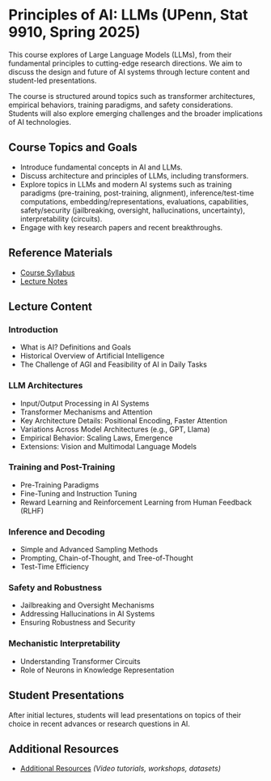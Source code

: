 # Principles of AI: LLMs (UPenn, Stat 9910, Spring 2025)

This course explores of Large Language Models (LLMs), from their fundamental principles to cutting-edge research directions. We aim to discuss the design and future of AI systems through lecture content and student-led presentations.

The course is structured around topics such as transformer architectures, empirical behaviors, training paradigms, and safety considerations. Students will also explore emerging challenges and the broader implications of AI technologies.

## Course Topics and Goals
- Introduce fundamental concepts in AI and LLMs.
- Discuss architecture and principles of LLMs, including transformers.
- Explore topics in LLMs and modern AI systems such as training paradigms (pre-training, post-training, alignment), inference/test-time computations, embedding/representations, evaluations, capabilities, safety/security (jailbreaking, oversight, hallucinations, uncertainty), interpretability (circuits).
- Engage with key research papers and recent breakthroughs.

## Reference Materials
- [Course Syllabus](#)
- [Lecture  Notes](#)

## Lecture Content

### Introduction
- What is AI? Definitions and Goals
- Historical Overview of Artificial Intelligence
- The Challenge of AGI and Feasibility of AI in Daily Tasks

### LLM Architectures
- Input/Output Processing in AI Systems
- Transformer Mechanisms and Attention
- Key Architecture Details: Positional Encoding, Faster Attention
- Variations Across Model Architectures (e.g., GPT, Llama)
- Empirical Behavior: Scaling Laws, Emergence
- Extensions: Vision and Multimodal Language Models

### Training and Post-Training
- Pre-Training Paradigms
- Fine-Tuning and Instruction Tuning
- Reward Learning and Reinforcement Learning from Human Feedback (RLHF)

### Inference and Decoding
- Simple and Advanced Sampling Methods
- Prompting, Chain-of-Thought, and Tree-of-Thought
- Test-Time Efficiency

### Safety and Robustness
- Jailbreaking and Oversight Mechanisms
- Addressing Hallucinations in AI Systems
- Ensuring Robustness and Security

### Mechanistic Interpretability
- Understanding Transformer Circuits
- Role of Neurons in Knowledge Representation

## Student Presentations
After initial lectures, students will lead presentations on topics of their choice in recent advances or research questions in AI. 

## Additional Resources
- [Additional Resources](#) *(Video tutorials, workshops, datasets)*
